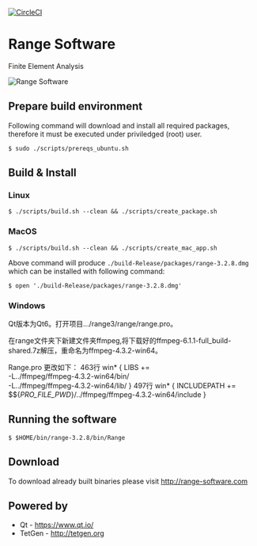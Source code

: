 [![CircleCI](https://circleci.com/gh/Range-Software/range3.svg?style=svg)](https://circleci.com/gh/Range-Software/range3)

# Range Software
Finite Element Analysis

![Range Software](http://www.range-software.com/files/common/Range3-CFD.png)

## Prepare build environment
Following command will download and install all required packages, therefore it must be executed under priviledged (root) user.
```
$ sudo ./scripts/prereqs_ubuntu.sh
```
## Build & Install
### Linux
```
$ ./scripts/build.sh --clean && ./scripts/create_package.sh
```
### MacOS
```
$ ./scripts/build.sh --clean && ./scripts/create_mac_app.sh
```
Above command will produce `./build-Release/packages/range-3.2.8.dmg` which can be installed with following command:
```
$ open './build-Release/packages/range-3.2.8.dmg'
```

### Windows

Qt版本为Qt6。打开项目.../range3/range/range.pro。

在range文件夹下新建文件夹ffmpeg,将下载好的ffmpeg-6.1.1-full_build-shared.7z解压，重命名为ffmpeg-4.3.2-win64。

Range.pro 更改如下：
463行
win* {
    LIBS += \
            -L../ffmpeg/ffmpeg-4.3.2-win64/bin/ \
            -L../ffmpeg/ffmpeg-4.3.2-win64/lib/
}
497行
win* {
    INCLUDEPATH += $${_PRO_FILE_PWD_}/../ffmpeg/ffmpeg-4.3.2-win64/include
}
## Running the software
```
$ $HOME/bin/range-3.2.8/bin/Range
```

## Download
To download already built binaries please visit http://range-software.com

## Powered by

* Qt - https://www.qt.io/
* TetGen - http://tetgen.org
